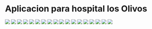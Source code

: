 # Aplicacion para hospital los Olivos
![](./screen/1.png)
![](./screen/2.png)
![](./screen/3.png)
![](./screen/4.png)
![](./screen/5.png)
![](./screen/6.png)
![](./screen/7.png)
![](./screen/8.png)
![](./screen/9.png)
![](./screen/10.png)
![](./screen/11.png)
![](./screen/12.png)
![](./screen/13.png)
![](./screen/14.png)
![](./screen/15.png)
![](./screen/16.png)
![](./screen/17.png)
![](./screen/18.png)
